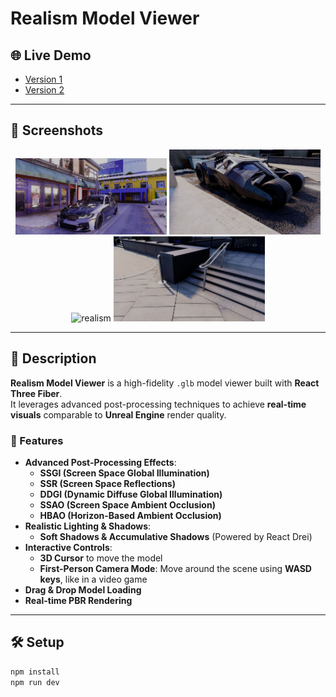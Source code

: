 # Realism Model Viewer  

## 🌐 Live Demo  
- [Version 1](https://abhayexe.github.io/3d-model-viewer/)  
- [Version 2](https://realism-model-viewer.vercel.app/)  

---

## 📸 Screenshots  

<div align="center">
  <img src="Screenshot 2024-12-30 003054.png" alt="realism" width="48%">
  <img src="Screenshot 2025-02-13 170319.png" alt="realism" width="48%">
  <br>
  <img src="Screenshot 2025-02-13 170339.png" alt="realism" width="48%">
  <img src="Screenshot 2025-02-13 170404.png" alt="realism" width="48%">
</div>

---

## 📝 Description  
**Realism Model Viewer** is a high-fidelity `.glb` model viewer built with **React Three Fiber**.  
It leverages advanced post-processing techniques to achieve **real-time visuals** comparable to **Unreal Engine** render quality.  

### 🚀 Features  
- **Advanced Post-Processing Effects**:  
  - **SSGI (Screen Space Global Illumination)**  
  - **SSR (Screen Space Reflections)**  
  - **DDGI (Dynamic Diffuse Global Illumination)**  
  - **SSAO (Screen Space Ambient Occlusion)**  
  - **HBAO (Horizon-Based Ambient Occlusion)**  
- **Realistic Lighting & Shadows**:  
  - **Soft Shadows & Accumulative Shadows** (Powered by React Drei)  
- **Interactive Controls**:  
  - **3D Cursor** to move the model  
  - **First-Person Camera Mode**: Move around the scene using **WASD keys**, like in a video game  
- **Drag & Drop Model Loading**  
- **Real-time PBR Rendering**  

---

## 🛠️ Setup  

```sh
npm install
npm run dev
